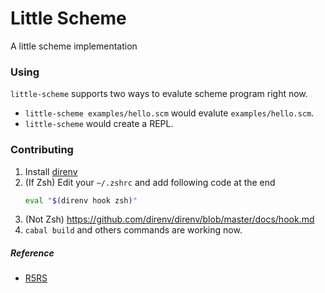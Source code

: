 # Little Scheme

A little scheme implementation

### Using

`little-scheme` supports two ways to evalute scheme program right now.

- `little-scheme examples/hello.scm` would evalute `examples/hello.scm`.
- `little-scheme` would create a REPL.

### Contributing

1. Install [direnv](https://github.com/direnv/direnv)
2. (If Zsh) Edit your `~/.zshrc` and add following code at the end
    ```zsh
    eval "$(direnv hook zsh)"
    ```
2. (Not Zsh) https://github.com/direnv/direnv/blob/master/docs/hook.md
3. `cabal build` and others commands are working now.

##### Reference

- [R5RS](https://schemers.org/Documents/Standards/R5RS/)
